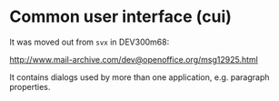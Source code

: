 # Common user interface (cui)

It was moved out from `svx` in DEV300m68:

<http://www.mail-archive.com/dev@openoffice.org/msg12925.html>

It contains dialogs used by more than one application, e.g. paragraph
properties.

